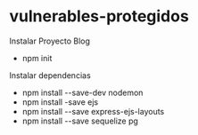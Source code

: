 # vulnerables-protegidos




Instalar Proyecto Blog
- npm init 


Instalar dependencias 
-   npm install --save-dev nodemon
-   npm install -save ejs
-   npm install --save express-ejs-layouts
-   npm install --save sequelize pg